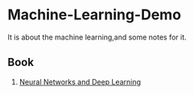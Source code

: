# Machine-Learning-Demo
It is about the machine learning,and some notes for it.

## Book
1. [Neural Networks and Deep Learning](http://neuralnetworksanddeeplearning.com/index.html)
